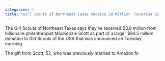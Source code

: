 ```yaml
---
categories: h
title: "Girl Scouts of Northeast Texas Receive 38 Million ‘Surprise Gift From Philanthropist MacKenzie Scott"
---
```


The Girl Scouts of Northeast Texas says they&#8217;ve received $3.8 million from billionaire philanthropist MacKenzie Scott as part of a larger $84.5 million donation to Girl Scouts of the USA that was announced on Tuesday morning.



The gift from Scott, 52, who was previously married to Amazon fo